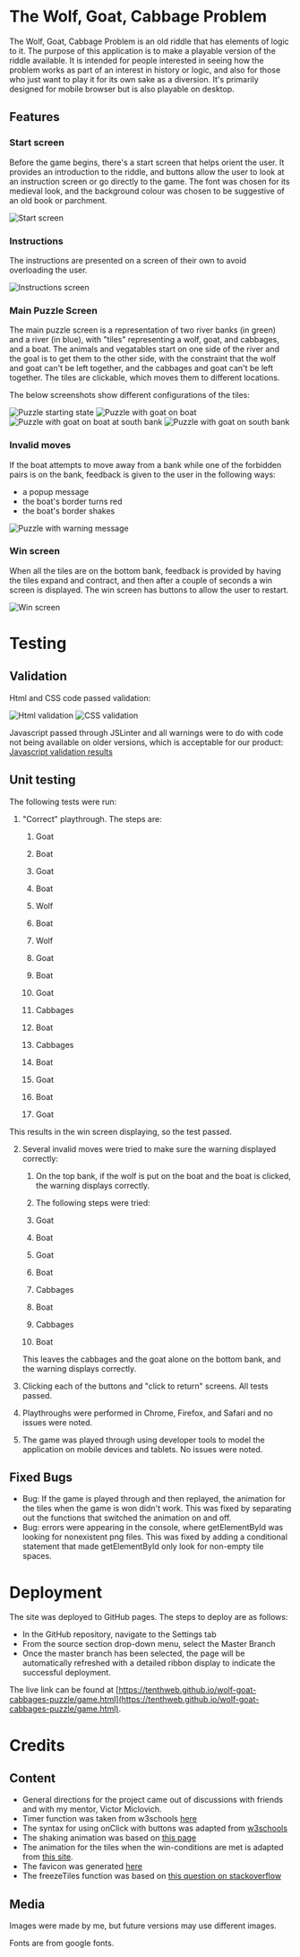 # The Wolf, Goat, Cabbage Problem

The Wolf, Goat, Cabbage Problem is an old riddle that has elements of logic to it. The purpose of this application is to make a playable version of the riddle available. It is intended for people interested in seeing how the problem works as part of an interest in history or logic, and also for those who just want to play it for its own sake as a diversion. It's primarily designed for mobile browser but is also playable on desktop.

## Features

### Start screen

Before the game begins, there's a start screen that helps orient the user. It provides an introduction to the riddle, and buttons allow the user to look at an instruction screen or go directly to the game. The font was chosen for its medieval look, and the background colour was chosen to be suggestive of an old book or parchment.

![Start screen](images/start-screen.png)

### Instructions

The instructions are presented on a screen of their own to avoid overloading the user.

![Instructions screen](images/instructions-screen.png)

### Main Puzzle Screen

The main puzzle screen is a representation of two river banks (in green) and a river (in blue), with "tiles" representing a wolf, goat, and cabbages, and a boat. The animals and vegatables start on one side of the river and the goal is to get them to the other side, with the constraint that the wolf and goat can't be left together, and the cabbages and goat can't be left together. The tiles are clickable, which moves them to different locations.

The below screenshots show different configurations of the tiles:

![Puzzle starting state](images/puzzle-screen.png)
![Puzzle with goat on boat ](images/puzzle-screen-2.png)
![Puzzle with goat on boat at south bank](images/puzzle-screen-3.png)
![Puzzle with goat on south bank](images/puzzle-screen-4.png)

### Invalid moves

If the boat attempts to move away from a bank while one of the forbidden pairs is on the bank, feedback is given to the user in the following ways:

- a popup message
- the boat's border turns red
- the boat's border shakes

![Puzzle with warning message](images/warning-screen.png)

### Win screen

When all the tiles are on the bottom bank, feedback is provided by having the tiles expand and contract, and then after a couple of seconds a win screen is displayed. The win screen has buttons to allow the user to restart.

![Win screen](images/win-screen.png)

# Testing

## Validation

Html and CSS code passed validation:

![Html validation](images/html-validated.png)
![CSS validation](images/css-validated.png)

Javascript passed through JSLinter and all warnings were to do with code not being available on older versions, which is acceptable for our product: [Javascript validation results](jshint-results.md)

## Unit testing

The following tests were run:

1. "Correct" playthrough. The steps are:

   1. Goat
   2. Boat
   3. Goat
   4. Boat

   5. Wolf
   6. Boat
   7. Wolf

   8. Goat
   9. Boat
   10. Goat

   11. Cabbages
   12. Boat
   13. Cabbages

   14. Boat
   15. Goat
   16. Boat
   17. Goat

This results in the win screen displaying, so the test passed.

2. Several invalid moves were tried to make sure the warning displayed correctly:

   1. On the top bank, if the wolf is put on the boat and the boat is clicked, the warning displays correctly.
   2. The following steps were tried:
     1. Goat
     2. Boat
     3. Goat
     4. Boat

     5. Cabbages
     6. Boat
     7. Cabbages
     8. Boat

     This leaves the cabbages and the goat alone on the bottom bank, and the warning displays correctly.

3. Clicking each of the buttons and "click to return" screens. All tests passed.

4. Playthroughs were performed in Chrome, Firefox, and Safari and no issues were noted.

5. The game was played through using developer tools to model the application on mobile devices and tablets. No issues were noted.

## Fixed Bugs

* Bug: If the game is played through and then replayed, the animation for the tiles when the game is won didn't work. This was fixed by separating out the functions that switched the animation on and off.
* Bug: errors were appearing in the console, where getElementById was looking for nonexistent png files. This was fixed by adding a conditional statement that made getElementById only look for non-empty tile spaces.

# Deployment

The site was deployed to GitHub pages. The steps to deploy are as follows:

- In the GitHub repository, navigate to the Settings tab
- From the source section drop-down menu, select the Master Branch
- Once the master branch has been selected, the page will be automatically refreshed with a detailed ribbon display to indicate the successful deployment.

The live link can be found at [https://tenthweb.github.io/wolf-goat-cabbages-puzzle/game.html](https://tenthweb.github.io/wolf-goat-cabbages-puzzle/game.html).

# Credits

## Content

- General directions for the project came out of discussions with friends and with my mentor, Victor Miclovich.
- Timer function was taken from w3schools [here](https://www.w3schools.com/jsref/met_win_settimeout.asp)
- The syntax for using onClick with buttons was adapted from [w3schools](https://www.w3schools.com/jsref/event_onclick.aspw3schools)
- The shaking animation was based on [this page](https://unused-css.com/blog/css-shake-animation/)
- The animation for the tiles when the win-conditions are met is adapted from [this site](https://animania.info/css/grow-shrink).
- The favicon was generated [here](https://favicon.io/favicon-converter/)
- The freezeTiles function was based on [this question on stackoverflow](https://stackoverflow.com/questions/18083061/make-element-unclickable-click-things-behind-it)

## Media

Images were made by me, but future versions may use different images.

Fonts are from google fonts.
